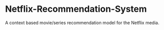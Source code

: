 # Netflix-Recommendation-System
A context based movie/series recommendation model for the Netflix media.
